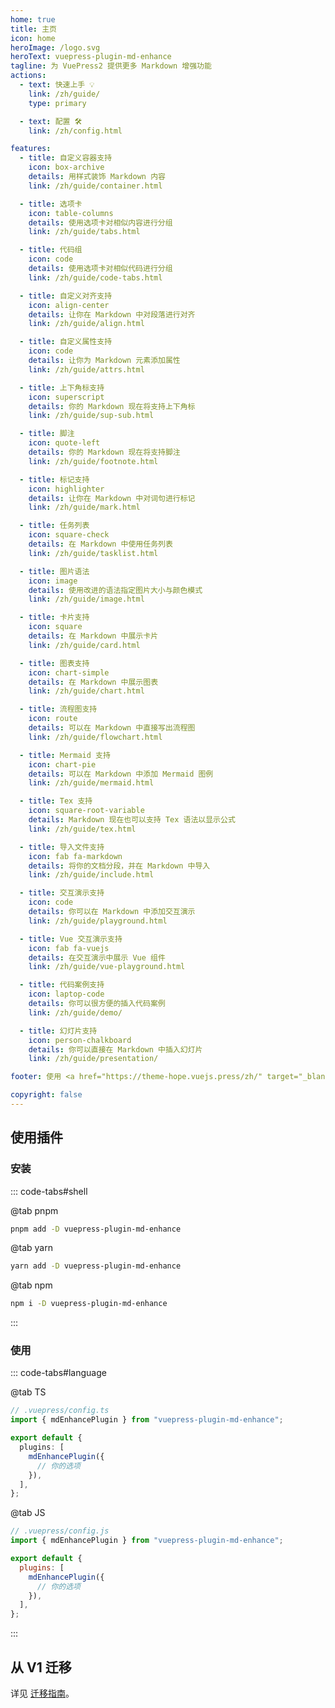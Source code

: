 ```yaml
---
home: true
title: 主页
icon: home
heroImage: /logo.svg
heroText: vuepress-plugin-md-enhance
tagline: 为 VuePress2 提供更多 Markdown 增强功能
actions:
  - text: 快速上手 💡
    link: /zh/guide/
    type: primary

  - text: 配置 🛠
    link: /zh/config.html

features:
  - title: 自定义容器支持
    icon: box-archive
    details: 用样式装饰 Markdown 内容
    link: /zh/guide/container.html

  - title: 选项卡
    icon: table-columns
    details: 使用选项卡对相似内容进行分组
    link: /zh/guide/tabs.html

  - title: 代码组
    icon: code
    details: 使用选项卡对相似代码进行分组
    link: /zh/guide/code-tabs.html

  - title: 自定义对齐支持
    icon: align-center
    details: 让你在 Markdown 中对段落进行对齐
    link: /zh/guide/align.html

  - title: 自定义属性支持
    icon: code
    details: 让你为 Markdown 元素添加属性
    link: /zh/guide/attrs.html

  - title: 上下角标支持
    icon: superscript
    details: 你的 Markdown 现在将支持上下角标
    link: /zh/guide/sup-sub.html

  - title: 脚注
    icon: quote-left
    details: 你的 Markdown 现在将支持脚注
    link: /zh/guide/footnote.html

  - title: 标记支持
    icon: highlighter
    details: 让你在 Markdown 中对词句进行标记
    link: /zh/guide/mark.html

  - title: 任务列表
    icon: square-check
    details: 在 Markdown 中使用任务列表
    link: /zh/guide/tasklist.html

  - title: 图片语法
    icon: image
    details: 使用改进的语法指定图片大小与颜色模式
    link: /zh/guide/image.html

  - title: 卡片支持
    icon: square
    details: 在 Markdown 中展示卡片
    link: /zh/guide/card.html

  - title: 图表支持
    icon: chart-simple
    details: 在 Markdown 中展示图表
    link: /zh/guide/chart.html

  - title: 流程图支持
    icon: route
    details: 可以在 Markdown 中直接写出流程图
    link: /zh/guide/flowchart.html

  - title: Mermaid 支持
    icon: chart-pie
    details: 可以在 Markdown 中添加 Mermaid 图例
    link: /zh/guide/mermaid.html

  - title: Tex 支持
    icon: square-root-variable
    details: Markdown 现在也可以支持 Tex 语法以显示公式
    link: /zh/guide/tex.html

  - title: 导入文件支持
    icon: fab fa-markdown
    details: 将你的文档分段，并在 Markdown 中导入
    link: /zh/guide/include.html

  - title: 交互演示支持
    icon: code
    details: 你可以在 Markdown 中添加交互演示
    link: /zh/guide/playground.html

  - title: Vue 交互演示支持
    icon: fab fa-vuejs
    details: 在交互演示中展示 Vue 组件
    link: /zh/guide/vue-playground.html

  - title: 代码案例支持
    icon: laptop-code
    details: 你可以很方便的插入代码案例
    link: /zh/guide/demo/

  - title: 幻灯片支持
    icon: person-chalkboard
    details: 你可以直接在 Markdown 中插入幻灯片
    link: /zh/guide/presentation/

footer: 使用 <a href="https://theme-hope.vuejs.press/zh/" target="_blank">VuePress Theme Hope</a> 主题 | MIT 协议, 版权所有 © 2019-present Mr.Hope

copyright: false
---
```


## 使用插件

### 安装

::: code-tabs#shell

@tab pnpm

```bash
pnpm add -D vuepress-plugin-md-enhance
```

@tab yarn

```bash
yarn add -D vuepress-plugin-md-enhance
```

@tab npm

```bash
npm i -D vuepress-plugin-md-enhance
```

:::

### 使用

::: code-tabs#language

@tab TS

```ts
// .vuepress/config.ts
import { mdEnhancePlugin } from "vuepress-plugin-md-enhance";

export default {
  plugins: [
    mdEnhancePlugin({
      // 你的选项
    }),
  ],
};
```

@tab JS

```js
// .vuepress/config.js
import { mdEnhancePlugin } from "vuepress-plugin-md-enhance";

export default {
  plugins: [
    mdEnhancePlugin({
      // 你的选项
    }),
  ],
};
```

:::

## 从 V1 迁移

详见 [迁移指南](./migration.md)。

<NetlifyBadge alt="通过 Netlify 部署" />

<script setup lang="ts">
import NetlifyBadge from "@NetlifyBadge";
</script>
